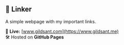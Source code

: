 ## 🔗 Linker  
A simple webpage with my important links.  

📌 **Live:** [www.gildsant.com](https://www.gildsant.me)  
🛠️ Hosted on **GitHub Pages**
